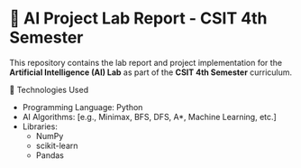 # 🤖 AI Project Lab Report - CSIT 4th Semester

This repository contains the lab report and project implementation for the **Artificial Intelligence (AI) Lab** as part of the **CSIT 4th Semester** curriculum.

🧠 Technologies Used
- Programming Language: Python
-  AI Algorithms: [e.g., Minimax, BFS, DFS, A*, Machine Learning, etc.]
- Libraries: 
  - NumPy
  - scikit-learn
  - Pandas
